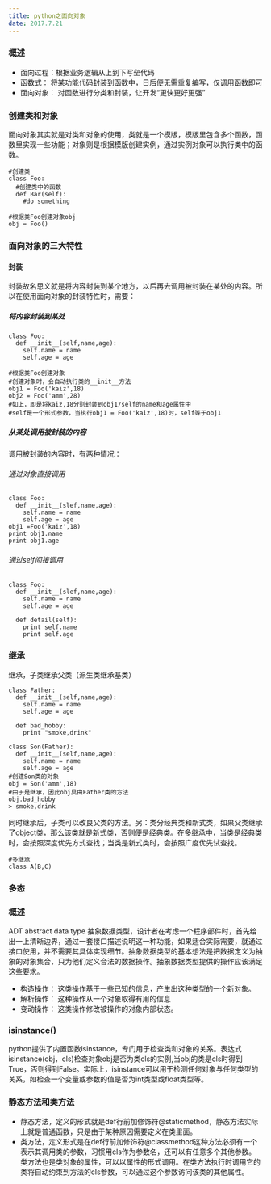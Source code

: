 ```yaml
---
title: python之面向对象
date: 2017.7.21
---
```

### 概述
+ 面向过程：根据业务逻辑从上到下写垒代码
+ 函数式： 将某功能代码封装到函数中，日后便无需重复编写，仅调用函数即可
+ 面向对象： 对函数进行分类和封装，让开发“更快更好更强”
### 创建类和对象
面向对象其实就是对类和对象的使用，类就是一个模版，模版里包含多个函数，函数里实现一些功能；对象则是根据模版创建实例，通过实例对象可以执行类中的函数。
```
#创建类
class Foo:
  #创建类中的函数
  def Bar(self):
    #do something

#根据类Foo创建对象obj
obj = Foo()
```
### 面向对象的三大特性
#### 封装
封装故名思义就是将内容封装到某个地方，以后再去调用被封装在某处的内容。所以在使用面向对象的封装特性时，需要：
##### 将内容封装到某处
```
class Foo:
  def __init__(self,name,age):
    self.name = name
    self.age = age

#根据类Foo创建对象
#创建对象时，会自动执行类的__init__方法
obj1 = Foo('kaiz',18)
obj2 = Foo('amm',28)
#如上，即是将kaiz,18分别封装到obj1/self的name和age属性中
#self是一个形式参数，当执行obj1 = Foo('kaiz',18)时，self等于obj1
```
##### 从某处调用被封装的内容
调用被封装的内容时，有两种情况：
###### 通过对象直接调用
```
class Foo:
  def __init__(slef,name,age):
    self.name = name
    self.age = age
obj1 =Foo('kaiz',18)
print obj1.name
print obj1.age
```
###### 通过self间接调用
```
class Foo:
  def __init__(slef,name,age):
    self.name = name
    self.age = age

  def detail(self):
    print self.name
    print self.age
```

### 继承
继承，子类继承父类（派生类继承基类）
```
class Father:
  def __init__(self,name,age):
    self.name = name
    self.age = age

  def bad_hobby:
    print "smoke,drink"

class Son(Father):
  def __init__(self,name,age):
    self.name = name
    self.age = age
#创建Son类的对象
obj = Son('amm',18)
#由于是继承，因此obj具由Father类的方法
obj.bad_hobby
> smoke,drink
```

同时继承后，子类可以改良父类的方法。另：类分经典类和新式类，如果父类继承了object类，那么该类就是新式类，否则便是经典类。在多继承中，当类是经典类时，会按照深度优先方式查找；当类是新式类时，会按照广度优先试查找。
```
#多继承
class A(B,C)
```

### 多态
























### 概述
ADT abstract data type 抽象数据类型，设计者在考虑一个程序部件时，首先给出一上清晰边界，通过一套接口描述说明这一种功能，如果适合实际需要，就通过接口使用，并不需要其具体实现细节。抽象数据类型的基本想法是把数据定义为抽象的对象集合，只为他们定义合法的数据操作。抽象数据类型提供的操作应该满足这些要求。
+ 构造操作： 这类操作基于一些已知的信息，产生出这种类型的一个新对象。
+ 解析操作： 这种操作从一个对象取得有用的信息
+ 变动操作： 这类操作修改被操作的对象内部状态。


### isinstance()
python提供了内置函数isinstance，专门用于检查类和对象的关系。表达式isinstance(obj，cls)检查对象obj是否为类cls的实例,当obj的类是cls时得到True，否则得到False。实际上，isinstance可以用于检测任何对象与任何类型的关系，如检查一个变量或参数的值是否为int类型或float类型等。
### 静态方法和类方法
+ 静态方法，定义的形式就是def行前加修饰符@staticmethod，静态方法实际上就是普通函数，只是由于某种原因需要定义在类里面。
+ 类方法，定义形式是在def行前加修饰符@classmethod这种方法必须有一个表示其调用类的参数，习惯用cls作为参数名，还可以有任意多个其他参数。类方法也是类对象的属性，可以以属性的形式调用。在类方法执行时调用它的类将自动约束到方法的cls参数，可以通过这个参数访问该类的其他属性。
